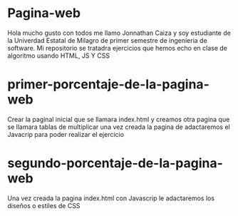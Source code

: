 # Pagina-web
Hola mucho gusto con todos me llamo Jonnathan Caiza y soy estudiante de la Univerdad Estatal de Milagro de primer semestre de ingenieria de software. Mi repositorio se tratadra ejercicios que hemos echo en clase de algoritmo usando HTML, JS Y CSS 
# primer-porcentaje-de-la-pagina-web
Crear la paginal inicial que se llamara index.html y creamos otra pagina que se llamara tablas de multiplicar una vez creada la pagina de adactaremos el Javacrip para poder realizar el ejercicio 
# segundo-porcentaje-de-la-pagina-web
Una vez creada la pagina index.html con Javascrip le adactaremos los diseños o estiles de CSS
